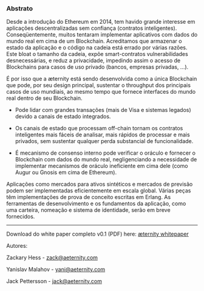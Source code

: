 ### Abstrato

Desde a introdução do Ethereum em 2014, tem havido grande interesse em aplicações descentralizadas sem confiança (contratos inteligentes). Conseqüentemente, muitos tentaram implementar aplicativos com dados do mundo real em cima de um Blockchain. Acreditamos que armazenar o estado da aplicação e o código na cadeia está errado por várias razões. Este bloat o tamanho da cadeia, expõe smart-contratos vulnerabilidades desnecessárias, e reduz a privacidade, impedindo assim o acesso de Blockchains para casos de uso privado (bancos, empresas privadas, ...).

É por isso que a æternity está sendo desenvolvida como a única Blockchain que pode, por seu design principal, sustentar o throughput dos principais casos de uso mundiais, ao mesmo tempo que fornece interfaces do mundo real dentro de seu Blockchain.

* Pode lidar com grandes transações (mais de Visa e sistemas legados) devido a canais de estado integrados.

* Os canais de estado que processam off-chain tornam os contratos inteligentes mais fáceis de analisar, mais rápidos de processar e mais privados, sem sustentar qualquer perda substancial de funcionalidade.

* É mecanismo de consenso interno pode verificar o oráculo e fornecer o Blockchain com dados do mundo real, negligenciando a necessidade de implementar mecanismos de oráculo ineficiente em cima dele (como Augur ou Gnosis em cima de Ethereum).

Aplicações como mercados para ativos sintéticos e mercados de previsão podem ser implementadas eficientemente em escala global. Várias peças têm implementações de prova de conceito escritas em Erlang. As ferramentas de desenvolvimento e os fundamentos da aplicação, como uma carteira, nomeação e sistema de identidade, serão em breve fornecidos.

***

Download do white paper completo v0.1 (PDF) here: [æternity whitepaper](https://blockchain.aeternity.com/%C3%A6ternity-blockchain-whitepaper.pdf)

Autores:

Zackary Hess - zack@aeternity.com

Yanislav Malahov - yani@aeternity.com

Jack Pettersson - jack@aeternity.com
